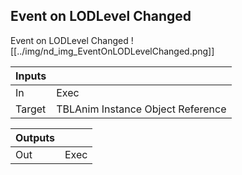 ## Event on LODLevel Changed
Event on LODLevel Changed
![[../img/nd_img_EventOnLODLevelChanged.png]]

|Inputs||
|--|--|
| In | Exec |
| Target | TBLAnim Instance Object Reference |

|Outputs||
|--|--|
| Out | Exec |
